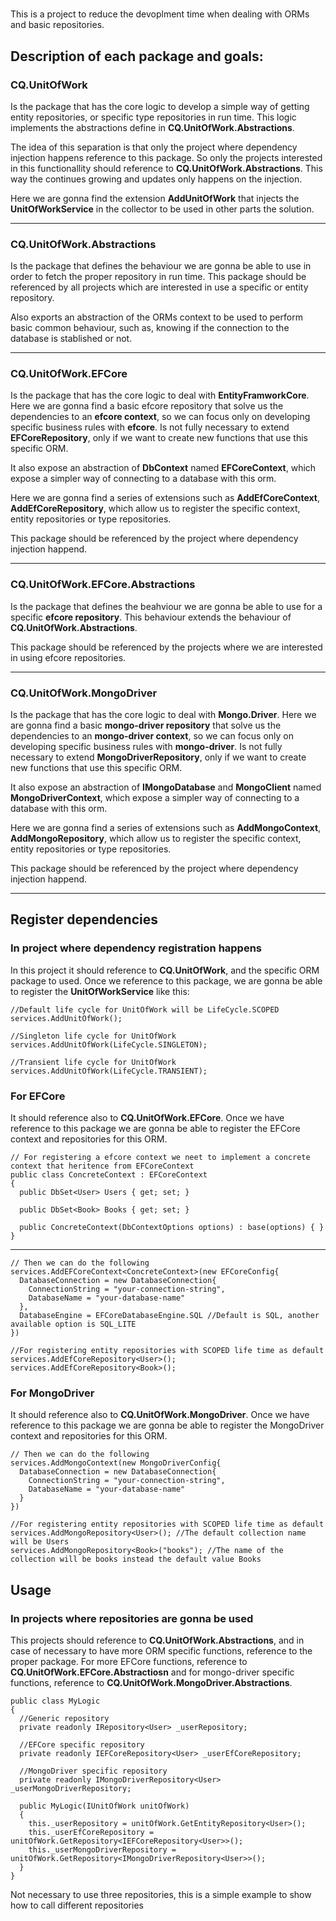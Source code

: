 #
This is a project to reduce the devoplment time when dealing with ORMs and basic repositories.

## Description of each package and goals:

### CQ.UnitOfWork

Is the package that has the core logic to develop a simple way of getting entity repositories, or specific type repositories in run time. This logic implements the abstractions define in **CQ.UnitOfWork.Abstractions**.

The idea of this separation is that only the project where dependency injection happens reference to this package. So only the projects interested in this functionallity should reference to **CQ.UnitOfWork.Abstractions**. This way the continues growing and updates only happens on the injection.

Here we are gonna find the extension **AddUnitOfWork** that injects the **UnitOfWorkService** in the collector to be used in other parts the solution.

---

### CQ.UnitOfWork.Abstractions

Is the package that defines the behaviour we are gonna be able to use in order to fetch the proper repository in run time. This package should be referenced by all projects which are interested in use a specific or entity repository.

Also exports an abstraction of the ORMs context to be used to perform basic common behaviour, such as, knowing if the connection to the database is stablished or not.

---

### CQ.UnitOfWork.EFCore

Is the package that has the core logic to deal with **EntityFramworkCore**. Here we are gonna find a basic efcore repository that solve us the dependencies to an **efcore context**, so we can focus only on developing specific business rules with **efcore**. Is not fully necessary to extend **EFCoreRepository**, only if we want to create new functions that use this specific ORM.

It also expose an abstraction of **DbContext** named **EFCoreContext**, which expose a simpler way of connecting to a database with this orm.

Here we are gonna find a series of extensions such as **AddEfCoreContext**, **AddEfCoreRepository**, which allow us to register the specific context, entity repositories or type repositories.

This package should be referenced by the project where dependency injection happend.

---

### CQ.UnitOfWork.EFCore.Abstractions

Is the package that defines the beahviour we are gonna be able to use for a specific **efcore repository**. This behaviour extends the behaviour of **CQ.UnitOfWork.Abstractions**.

This package should be referenced by the projects where we are interested in using efcore repositories.

---

### CQ.UnitOfWork.MongoDriver

Is the package that has the core logic to deal with **Mongo.Driver**. Here we are gonna find a basic **mongo-driver repository** that solve us the dependencies to an **mongo-driver context**, so we can focus only on developing specific business rules with **mongo-driver**. Is not fully necessary to extend **MongoDriverRepository**, only if we want to create new functions that use this specific ORM.

It also expose an abstraction of **IMongoDatabase** and **MongoClient** named **MongoDriverContext**, which expose a simpler way of connecting to a database with this orm.

Here we are gonna find a series of extensions such as **AddMongoContext**, **AddMongoRepository**, which allow us to register the specific context, entity repositories or type repositories.

This package should be referenced by the project where dependency injection happend.

---

## Register dependencies

### In project where dependency registration happens
In this project it should reference to **CQ.UnitOfWork**, and the specific ORM package to used. Once we reference to this package, we are gonna be able to register the **UnitOfWorkService** like this:
    
    //Default life cycle for UnitOfWork will be LifeCycle.SCOPED
    services.AddUnitOfWork();

    //Singleton life cycle for UnitOfWork
    services.AddUnitOfWork(LifeCycle.SINGLETON);

    //Transient life cycle for UnitOfWork
    services.AddUnitOfWork(LifeCycle.TRANSIENT);

### For EFCore
It should reference also to **CQ.UnitOfWork.EFCore**. Once we have reference to this package we are gonna be able to register the EFCore context and repositories for this ORM. 

    // For registering a efcore context we neet to implement a concrete context that heritence from EFCoreContext
    public class ConcreteContext : EFCoreContext
    {
      public DbSet<User> Users { get; set; }

      public DbSet<Book> Books { get; set; }
      
      public ConcreteContext(DbContextOptions options) : base(options) { }
    }
---
    // Then we can do the following
    services.AddEFCoreContext<ConcreteContext>(new EFCoreConfig{
      DatabaseConnection = new DatabaseConnection{
        ConnectionString = "your-connection-string",
        DatabaseName = "your-database-name"
      },
      DatabaseEngine = EFCoreDatabaseEngine.SQL //Default is SQL, another available option is SQL_LITE
    })

    //For registering entity repositories with SCOPED life time as default
    services.AddEfCoreRepository<User>();
    services.AddEfCoreRepository<Book>();

### For MongoDriver
It should reference also to **CQ.UnitOfWork.MongoDriver**. Once we have reference to this package we are gonna be able to register the MongoDriver context and repositories for this ORM. 

    // Then we can do the following
    services.AddMongoContext(new MongoDriverConfig{
      DatabaseConnection = new DatabaseConnection{
        ConnectionString = "your-connection-string",
        DatabaseName = "your-database-name"
      }
    })

    //For registering entity repositories with SCOPED life time as default
    services.AddMongoRepository<User>(); //The default collection name will be Users
    services.AddMongoRepository<Book>("books"); //The name of the collection will be books instead the default value Books

## Usage
### In projects where repositories are gonna be used
This projects should reference to **CQ.UnitOfWork.Abstractions**, and in case of necessary to have more ORM specific functions, reference to the proper package. For more EFCore functions, reference to **CQ.UnitOfWork.EFCore.Abstractiosn** and for mongo-driver specific functions, reference to **CQ.UnitOfWork.MongoDriver.Abstractions**.

    public class MyLogic
    {
      //Generic repository
      private readonly IRepository<User> _userRepository;

      //EFCore specific repository
      private readonly IEFCoreRepository<User> _userEfCoreRepository;

      //MongoDriver specific repository
      private readonly IMongoDriverRepository<User> _userMongoDriverRepository;

      public MyLogic(IUnitOfWork unitOfWork)
      {
        this._userRepository = unitOfWork.GetEntityRepository<User>();
        this._userEfCoreRepository = unitOfWork.GetRepository<IEFCoreRepository<User>>();
        this._userMongoDriverRepository = unitOfWork.GetRepository<IMongoDriverRepository<User>>();
      }
    }

Not necessary to use three repositories, this is a simple example to show how to call different repositories
